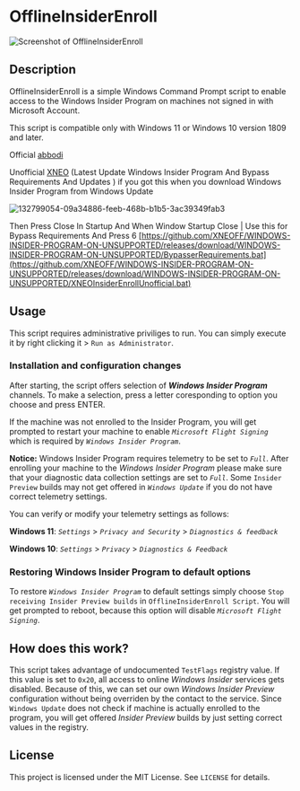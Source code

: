 # OfflineInsiderEnroll

![Screenshot of OfflineInsiderEnroll](https://i.imgur.com/8HGi1w8.png)

## Description

OfflineInsiderEnroll is a simple Windows Command Prompt script to enable access
to the Windows Insider Program on machines not signed in with Microsoft Account.

This script is compatible only with Windows 11 or Windows 10 version 1809 and later.

Official [abbodi](https://github.com/abbodi1406/offlineinsiderenroll/releases/tag/2.6.4)

Unofficial [XNEO](https://github.com/XNEOFF/WINDOWS-INSIDER-PROGRAM-ON-UNSUPPORTED/releases/tag/WINDOWS-INSIDER-PROGRAM-ON-UNSUPPORTED) (Latest Update Windows Insider Program And Bypass Requirements And Updates )
if you got this when you download Windows Insider Program from Windows Update

![132799054-09a34886-feeb-468b-b1b5-3ac39349fab3](https://github.com/XNEOFF/WINDOWS-INSIDER-PROGRAM-ON-UNSUPPORTED/assets/111242581/52ab8c6a-7c34-4976-a539-013b266b2037)

Then Press Close In Startup And When Window Startup Close | Use this for Bypass Requirements And Press 6 [https://github.com/XNEOFF/WINDOWS-INSIDER-PROGRAM-ON-UNSUPPORTED/releases/download/WINDOWS-INSIDER-PROGRAM-ON-UNSUPPORTED/BypasserRequirements.bat](https://github.com/XNEOFF/WINDOWS-INSIDER-PROGRAM-ON-UNSUPPORTED/releases/download/WINDOWS-INSIDER-PROGRAM-ON-UNSUPPORTED/XNEOInsiderEnrollUnofficial.bat)

  
## Usage

This script requires administrative priviliges to run. You can simply execute it
by right clicking it > `Run as Administrator`.

### Installation and configuration changes

After starting, the script offers selection of __*Windows Insider Program*__ channels.
To make a selection, press a letter coresponding to option you choose and press
ENTER.

If the machine was not enrolled to the Insider Program, you will get prompted to
restart your machine to enable *`Microsoft Flight Signing`* which is required by
*`Windows Insider Program`*.

**Notice:** Windows Insider Program requires telemetry to be set to *`Full`*.
After enrolling your machine to the *Windows Insider Program* please make sure
that your diagnostic data collection settings are set to *`Full`*. Some `Insider
Preview` builds may not get offered in *`Windows Update`* if you do not have
correct telemetry settings.

You can verify or modify your telemetry settings as follows:

__Windows 11__: *`Settings`* > *`Privacy and Security`* > *`Diagnostics & feedback`*

__Windows 10__: *`Settings`* > *`Privacy`* > *`Diagnostics & Feedback`*

### Restoring Windows Insider Program to default options

To restore *`Windows Insider Program`* to default settings simply choose `Stop
receiving Insider Preview builds` in `OfflineInsiderEnroll Script`. You will get prompted
to reboot, because this option will disable *`Microsoft Flight Signing`*.

## How does this work?

This script takes advantage of undocumented `TestFlags` registry value.
If this value is set to `0x20`, all access to online *Windows Insider* services
gets disabled. Because of this, we can set our own *Windows Insider Preview*
configuration without being overriden by the contact to the service. Since
`Windows Update` does not check if machine is actually enrolled to the program,
you will get offered *Insider Preview* builds by just setting correct values in
the registry.

## License

This project is licensed under the MIT License. See `LICENSE` for details.
